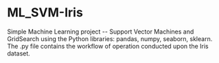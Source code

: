 # ML_SVM-Iris

Simple Machine Learning project -- Support Vector Machines and GridSearch using the Python libraries: pandas, numpy, seaborn, sklearn. The .py file contains the workflow of operation conducted upon the Iris dataset.
